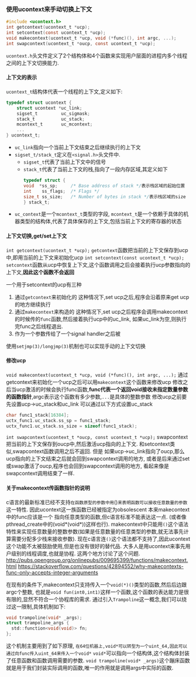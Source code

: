 

### 使用ucontext来手动切换上下文
```c
#include <ucontext.h>
int getcontext(ucontext_t *ucp);
int setcontext(const ucontext_t *ucp);
void makecontext(ucontext_t *ucp, void (*func)(), int argc, ...);
int swapcontext(ucontext_t *oucp, const ucontext_t *ucp);
```

`ucontext.h`头文件定义了2个结构体和4个函数来实现用户层面的进程内多个线程之间的上下文切换能力.

#### 上下文的表示
`ucontext_t`结构体代表一个线程的上下文,定义如下:
```c
typedef struct ucontext {
    struct ucontext *uc_link;
    sigset_t         uc_sigmask;
    stack_t          uc_stack;
    mcontext_t       uc_mcontext;
    ...
} ucontext_t;
```

+ `uc_link`指向一个当前上下文结束之后继续执行的上下文
+ `sigset_t/stack_t`定义在`<signal.h>`头文件中.
    - `sigset_t`代表了当前上下文中的信号
    - `stack_t`代表了当前上下文的栈,指向了一段内存区域,其定义如下
        ```c
        typedef struct {
        void  *ss_sp;     /* Base address of stack */表示栈区域的起始位置
        int    ss_flags;  /* Flags */
        size_t ss_size;   /* Number of bytes in stack */表示栈区域的size
        } stack_t;
        ```
+ `uc_context`是一个`mcontext_t`类型的字段,
`mcontext_t`是一个依赖于具体的机器类型的结构体,代表了具体保存的上下文,包括当前上下文的寄存器的状态


#### 上下文切换,get/set上下文
`int getcontext(ucontext_t *ucp);`
`getcontext`函数把当前的上下文保存到ucp中,即用当前的上下文来初始化ucp
`int setcontext(const ucontext_t *ucp);`
`setcontext`函数从ucp中恢复上下文,这个函数调用之后会接着执行ucp参数指向的上下文,**因此这个函数不会返回**

一个用于setcontext的ucp有三种

1. 通过`getcontext`来初始化的
这种情况下,set ucp之后,程序会沿着原来get ucp的地方继续执行
2. 通过`makecontext`来构造的
这种情况下,set ucp之后程序会调用makecontext的时候传的`func`函数,然后接着执行ucp中的uc_link,
如果uc_link为空,则执行完func之后线程退出.
3. 作为一个参数传给了一个signal handler之后被


使用`setjmp(3)/longjmp(3)`机制也可以实现手动的上下文切换

#### 修改ucp
`void makecontext(ucontext_t *ucp, void (*func)(), int argc, ...);`
通过getcontext来初始化一个ucp之后可以用`makecontext`这个函数来修改ucp
修改之后当ucp激活的时候会执行func函数,**func代表一个返回void接收未指定数量参数的函数指针**,argc表示这个函数有多少参数,`...`是具体的整数参数
修改ucp之前要先设置ucp->uc_stack和uc_link
可以通过以下方式设置uc_stack
```c
char func1_stack[16384];
uctx_func1.uc_stack.ss_sp = func1_stack;
uctx_func1.uc_stack.ss_size = sizeof(func1_stack);
```

`int swapcontext(ucontext_t *oucp, const ucontext_t *ucp);`
swapcontext把当前的上下文保存到oucp中,然后激活ucp指向的上下文.
和setcontext类似,swapcontext函数调用之后不返回.
但是
如果ucp->uc_link指向了oucp,那么ucp指向的上下文结束之后就会回到swapcontext调用的地方,
或者是后来通过set或swap激活了oucp,程序也会回到swapcontext调用的地方,
看起来像是swapcontext调用结束了一样.

#### 关于makecontext传函数指针的说明
c语言的最新标准已经不支持`在函数原型的参数中用`()`来表明函数可以接收任意数量的参数`这一特性.
因此ucontext这一族函数已经被指定为obsolescent
本来makecontext中的func应该是一个 指向任意类型的函数,但c语言标准不能表达这一点.
(或者像pthread_create中的(void*(void*))这样也行).
makecontext中只能用`()`这个语法特性来实现任意数量的整数参数(如果是任意数量的任意类型的参数,就无法事先计算需要分配多少栈来接收参数).
现在c语言连`()`这个语法都不支持了,因此ucontext这个功能不太被鼓励使用,但是也没有很好的替代品.
大多人是用ucontext来事先用户级别的线程调度,也就是协程.
这两个地方讨论了这个问题.
http://pubs.opengroup.org/onlinepubs/009695399/functions/makecontext.html
https://stackoverflow.com/questions/42894552/why-makecontexts-func-only-accepts-integer-arguments

在现有的条件下,makecontext只支持传入一个`void(*)()`类型的函数,然后后边跟argc个整数,
也就是`void fun(int0,int1)`这样一个函数,这个函数的表达能力是很有限的,显然不符合一个协程库的需求.
通过引入`Trampoline`这一概念,我们可以绕过这一限制,具体机制如下:
```c
void trampoline(void* _args);
struct trampoline_args {
  std::function<void(void)> fn;
};    
```
这个机制主要用到了如下原理,
`在64位机器上,void*可以转型为一个uint_64,因此可以通过向func传入uint_64来传入一个void*`
`void*`可以指向一个结构体,这个结构体封装了任意函数和函数调用需要的参数.
`void trampoline(void* _args)`这个蹦床函数就是用于我们封装实际调用的函数,唯一的作用就是调用args中实际的函数.